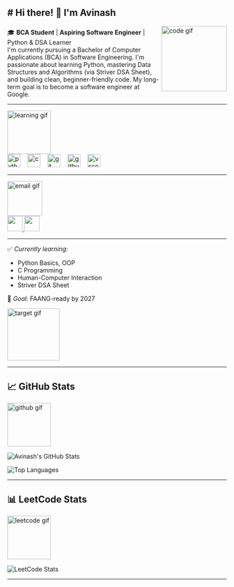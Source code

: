 <h2 align="left"># Hi there! 👋 I'm Avinash</h2>

<img align="right" src="https://media.giphy.com/media/qgQUggAC3Pfv687qPC/giphy.gif" style="height:150px; width:auto; max-width:100%; vertical-align:middle;" alt="code gif" />

###

🎓 **BCA Student** | **Aspiring Software Engineer** | Python & DSA Learner  
I'm currently pursuing a Bachelor of Computer Applications (BCA) in Software Engineering. I'm passionate about learning Python, mastering Data Structures and Algorithms (via Striver DSA Sheet), and building clean, beginner-friendly code. My long-term goal is to become a software engineer at Google.

---

<img src="https://media.giphy.com/media/TilmLMmWrRYYHjLfub/giphy.gif" height="100" alt="learning gif" />

<div align="left">
  <img src="https://cdn.jsdelivr.net/gh/devicons/devicon/icons/python/python-original.svg" style="height:30px; width:auto; margin-right:12px;" alt="python" />
  <img src="https://cdn.jsdelivr.net/gh/devicons/devicon/icons/c/c-original.svg" style="height:30px; width:auto; margin-right:12px;" alt="c" />
  <img src="https://cdn.jsdelivr.net/gh/devicons/devicon/icons/git/git-original.svg" style="height:30px; width:auto; margin-right:12px;" alt="git" />
  <img src="https://cdn.jsdelivr.net/gh/devicons/devicon/icons/github/github-original.svg" style="height:30px; width:auto; margin-right:12px;" alt="github" />
  <img src="https://cdn.jsdelivr.net/gh/devicons/devicon/icons/vscode/vscode-original.svg" style="height:30px; width:auto; margin-right:12px;" alt="vscode" />
</div>

---

<img src="https://media.giphy.com/media/XreQmk7ETCak0/giphy.gif" height="80" alt="email gif" />

<div align="left">
  <a href="mailto:avinashnegi1999work@gmail.com" target="_blank">
    <img src="https://img.shields.io/static/v1?message=Email&logo=gmail&label=&color=D14836&logoColor=white&labelColor=&style=for-the-badge" height="35" />
  </a>
  <a href="https://leetcode.com/u/Avinashnegi1999/" target="_blank">
    <img src="https://img.shields.io/static/v1?message=LeetCode&logo=leetcode&label=&color=FFA116&logoColor=white&labelColor=&style=for-the-badge" height="35" />
  </a>
</div>

---

✅ *Currently learning:*  
- Python Basics, OOP  
- C Programming  
- Human-Computer Interaction  
- Striver DSA Sheet  

🎯 *Goal:* FAANG-ready by 2027

<img src="https://media.giphy.com/media/26tn33aiTi1jkl6H6/giphy.gif" height="120" alt="target gif" />

---

## 📈 GitHub Stats

<img src="https://media.giphy.com/media/LmNwrBhejkK9EFP504/giphy.gif" height="100" alt="github gif" />

![Avinash's GitHub Stats](https://github-readme-stats.vercel.app/api?username=Avinashnegi1999&show_icons=true&theme=tokyonight&hide_border=true)

![Top Languages](https://github-readme-stats.vercel.app/api/top-langs/?username=Avinashnegi1999&layout=compact&theme=tokyonight&hide_border=true)

---

## 📊 LeetCode Stats

<img src="https://media.giphy.com/media/Y4ak9Ki2GZCbJxAnJD/giphy.gif" height="100" alt="leetcode gif" />

![LeetCode Stats](https://leetcard.jacoblin.cool/Avinashnegi1999?theme=dark&font=Ubuntu)

---

